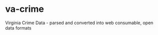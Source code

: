 va-crime
========

Virginia Crime Data - parsed and converted into web consumable, open data formats
